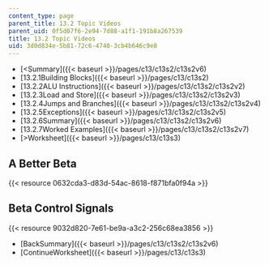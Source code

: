 ```yaml
---
content_type: page
parent_title: 13.2 Topic Videos
parent_uid: 0f5d07f6-2e94-7d88-a1f1-191b8a267539
title: 13.2 Topic Videos
uid: 3d0d834e-5b81-72c6-4740-3cb4b646c9e8
---
```


*   [\<Summary]({{< baseurl >}}/pages/c13/c13s2/c13s2v6)
*   [13.2.1Building Blocks]({{< baseurl >}}/pages/c13/c13s2)
*   [13.2.2ALU Instructions]({{< baseurl >}}/pages/c13/c13s2/c13s2v2)
*   [13.2.3Load and Store]({{< baseurl >}}/pages/c13/c13s2/c13s2v3)
*   [13.2.4Jumps and Branches]({{< baseurl >}}/pages/c13/c13s2/c13s2v4)
*   [13.2.5Exceptions]({{< baseurl >}}/pages/c13/c13s2/c13s2v5)
*   [13.2.6Summary]({{< baseurl >}}/pages/c13/c13s2/c13s2v6)
*   [13.2.7Worked Examples]({{< baseurl >}}/pages/c13/c13s2/c13s2v7)
*   [\>Worksheet]({{< baseurl >}}/pages/c13/c13s3)

A Better Beta
-------------

{{< resource 0632cda3-d83d-54ac-8618-f871bfa0f94a >}}

Beta Control Signals
--------------------

{{< resource 9032d820-7e61-be9a-a3c2-256c68ea3856 >}}

*   [BackSummary]({{< baseurl >}}/pages/c13/c13s2/c13s2v6)
*   [ContinueWorksheet]({{< baseurl >}}/pages/c13/c13s3)